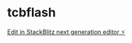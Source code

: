 # tcbflash

[Edit in StackBlitz next generation editor ⚡️](https://stackblitz.com/~/github.com/tcbmail/tcbflash)